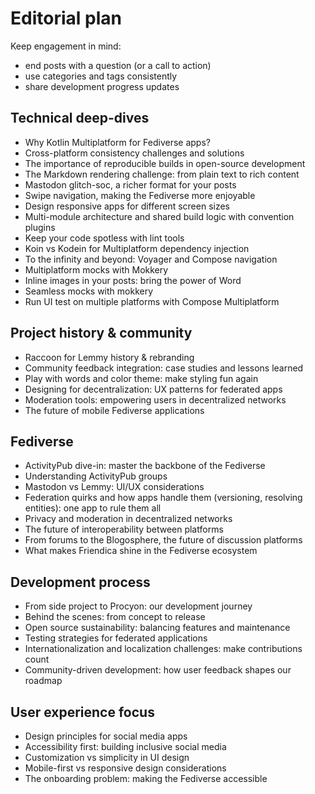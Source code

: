 # Editorial plan

Keep engagement in mind:
- end posts with a question (or a call to action)
- use categories and tags consistently
- share development progress updates

## Technical deep-dives

- Why Kotlin Multiplatform for Fediverse apps?
- Cross-platform consistency challenges and solutions
- The importance of reproducible builds in open-source development
- The Markdown rendering challenge: from plain text to rich content
- Mastodon glitch-soc, a richer format for your posts
- Swipe navigation, making the Fediverse more enjoyable
- Design responsive apps for different screen sizes
- Multi-module architecture and shared build logic with convention plugins
- Keep your code spotless with lint tools
- Koin vs Kodein for Multiplatform dependency injection
- To the infinity and beyond: Voyager and Compose navigation
- Multiplatform mocks with Mokkery
- Inline images in your posts: bring the power of Word
- Seamless mocks with mokkery
- Run UI test on multiple platforms with Compose Multiplatform

## Project history & community

- Raccoon for Lemmy history & rebranding
- Community feedback integration: case studies and lessons learned
- Play with words and color theme: make styling fun again
- Designing for decentralization: UX patterns for federated apps
- Moderation tools: empowering users in decentralized networks
- The future of mobile Fediverse applications

## Fediverse

- ActivityPub dive-in: master the backbone of the Fediverse
- Understanding ActivityPub groups
- Mastodon vs Lemmy: UI/UX considerations
- Federation quirks and how apps handle them (versioning, resolving entities): one app to rule them all
- Privacy and moderation in decentralized networks
- The future of interoperability between platforms
- From forums to the Blogosphere, the future of discussion platforms
- What makes Friendica shine in the Fediverse ecosystem

## Development process

- From side project to Procyon: our development journey
- Behind the scenes: from concept to release
- Open source sustainability: balancing features and maintenance
- Testing strategies for federated applications
- Internationalization and localization challenges: make contributions count
- Community-driven development: how user feedback shapes our roadmap

## User experience focus

- Design principles for social media apps
- Accessibility first: building inclusive social media
- Customization vs simplicity in UI design
- Mobile-first vs responsive design considerations
- The onboarding problem: making the Fediverse accessible
